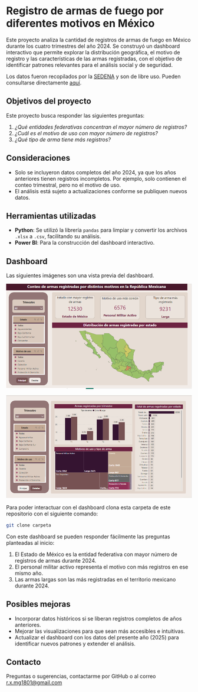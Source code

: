 # Registro de armas de fuego por diferentes motivos en México

Este proyecto analiza la cantidad de registros de armas de fuego en México durante los cuatro trimestres del año 2024. Se construyó un dashboard interactivo que permite explorar la distribución geográfica, el motivo de registro y las características de las armas registradas, con el objetivo de identificar patrones relevantes para el análisis social y de seguridad.

Los datos fueron recopilados por la [SEDENA](https://www.gob.mx/defensa) y son de libre uso. Pueden consultarse directamente [aquí](https://historico.datos.gob.mx/busca/dataset/armas-registradas-por-diferentes-motivos).

## Objetivos del proyecto

Este proyecto busca responder las siguientes preguntas:

1. *¿Qué entidades federativas concentran el mayor número de registros?*
2. *¿Cuál es el motivo de uso con mayor número de registros?*
3. *¿Qué tipo de arma tiene más registros?*

## Consideraciones

- Solo se incluyeron datos completos del año 2024, ya que los años anteriores tienen registros incompletos. Por ejemplo, solo contienen el conteo trimestral, pero no el  motivo de uso.
- El análisis está sujeto a actualizaciones conforme se publiquen nuevos datos.

## Herramientas utilizadas

- **Python**: Se utilizó la librería `pandas` para limpiar y convertir los archivos `.xlsx` a `.csv`, facilitando su análisis.
- **Power BI**: Para la construcción del dashboard interactivo.

## Dashboard

Las siguientes imágenes son una vista previa del dashboard.

![](./img/Pasted%20image%2020250609033330.png)

![](./img/Pasted%20image%2020250609033416.png)

Para poder interactuar con el dashboard clona esta carpeta de este repositorio con el siguiente comando:

```bash
git clone carpeta
```

Con este dashboard se pueden responder fácilmente las preguntas planteadas al inicio:

1. El Estado de México es la entidad federativa con mayor número de registros de armas durante 2024.
2. El personal militar activo representa el motivo con más registros en ese mismo año.
3. Las armas largas son las más registradas en el territorio mexicano durante 2024.

## Posibles mejoras

- Incorporar datos históricos si se liberan registros completos de años anteriores.
- Mejorar las visualizaciones para que sean más accesibles e intuitivas.
- Actualizar el dashboard con los datos del presente año (2025) para identificar nuevos patrones y extender el análisis.

## Contacto

Preguntas o sugerencias, contactarme por GitHub o al correo r.x.mg1801@gmail.com


















